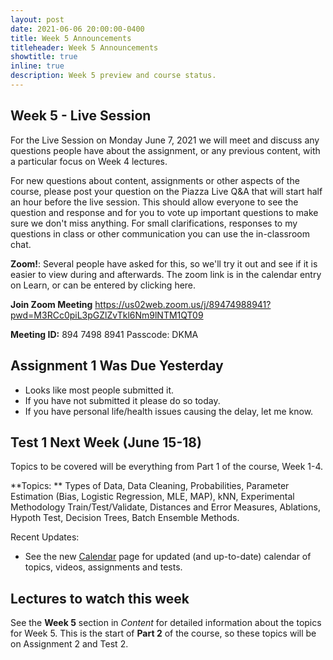 ```yaml
---
layout: post
date: 2021-06-06 20:00:00-0400
title: Week 5 Announcements
titleheader: Week 5 Announcements
showtitle: true
inline: true
description: Week 5 preview and course status.
---
```




## Week 5 - Live Session

For the Live Session on Monday June 7, 2021 we will meet and discuss any questions people have about the assignment, or any previous content, with a particular focus on Week 4 lectures. 

For new questions about content, assignments or other aspects of the course, please post your question on the Piazza Live Q&A that will start half an hour before the live session.
This should allow everyone to see the question and response and for you to vote up important questions to make sure we don't miss anything.
For small clarifications, responses to my questions in class or other communication you can use the in-classroom chat.

**Zoom!**: Several people have asked for this, so we'll try it out and see if it is easier to view during and afterwards. The zoom link is in the calendar entry on Learn, or can be entered by clicking here. 

**Join Zoom Meeting**
https://us02web.zoom.us/j/89474988941?pwd=M3RCc0piL3pGZlZvTkl6Nm9lNTM1QT09

**Meeting ID:** 894 7498 8941
Passcode: DKMA



## Assignment 1 Was Due Yesterday

- Looks like most people submitted it.
- If you have not submitted it please do so today.
- If you have personal life/health issues causing the delay, let me know.



## Test 1 Next Week (June 15-18)

Topics to be covered will be everything from Part 1 of the course, Week 1-4. 

**Topics: ** Types of Data, Data Cleaning, Probabilities, Parameter Estimation (Bias, Logistic Regression, MLE, MAP), kNN, Experimental Methodology Train/Test/Validate, Distances and Error Measures, Ablations, Hypoth Test, Decision Trees, Batch Ensemble Methods.



Recent Updates:

- See the new [Calendar](/DKMA/calendar/) page for updated (and up-to-date) calendar of topics, videos, assignments and tests.

## Lectures to watch this week

See the **Week 5** section in *Content* for detailed information about the topics for Week 5. This is the start of **Part 2** of the course, so these topics will be on Assignment 2 and Test 2. 

